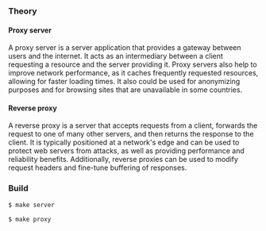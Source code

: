 ### Theory

#### Proxy server

A proxy server is a server application that provides
a gateway between users and the internet.
It acts as an intermediary between a client
requesting a resource and the server providing it.
Proxy servers also help to improve network performance,
as it caches frequently requested resources,
allowing for faster loading times.
It also could be used for anonymizing purposes and for
browsing sites that are unavailable in some countries.

#### Reverse proxy

A reverse proxy is a server that accepts requests from
a client, forwards the request to one of many other
servers, and then returns the response to the client.
It is typically positioned at a network's edge and can
be used to protect web servers from attacks, as well as
providing performance and reliability benefits.
Additionally, reverse proxies can be used to modify
request headers and fine-tune buffering of responses.

### Build

```bash
$ make server
```

```bash
$ make proxy
```
